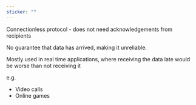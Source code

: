 ```yaml
---
sticker: ""
---
```

Connectionless protocol - does not need acknowledgements from recipients

No guarantee that data has arrived, making it unreliable. 

Mostly used in real time applications, where receiving the data late would be worse than not receiving it 

e.g.
- Video calls
- Online games
